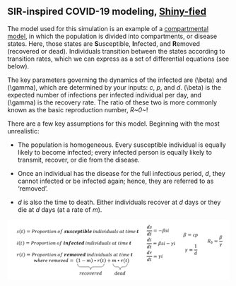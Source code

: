 ## SIR-inspired COVID-19 modeling, [Shiny-fied](https://cgrilson.shinyapps.io/model)

The model used for this simulation is an example of a [compartmental model](https://en.wikipedia.org/wiki/Compartmental_models_in_epidemiology), in which the population is divided into compartments, or disease states. Here, those states are **S**usceptible, **I**nfected, and **R**emoved (recovered or dead). Individuals transition between the states according to transition rates, which we can express as a set of differential equations (see below).

The key parameters governing the dynamics of the infected are \(\beta\) and \(\gamma\), which are determined by your inputs: $c$, $p$, and $d$. \(\beta\) is the expected number of infections per infected individual per day, and \(\gamma\) is the recovery rate. The ratio of these two is more commonly known as the basic reproduction number, *R~0~*!

There are a few key assumptions for this model. Beginning with the most unrealistic:

* The population is homogeneous. Every susceptible individual is equally likely to become infected; every infected person is equally likely to transmit, recover, or die from the disease.

* Once an individual has the disease for the full infectious period, $d$, they cannot infected or be infected again; hence, they are referred to as ‘removed’.

* $d$ is also the time to death. Either individuals recover at $d$ days or they die at $d$ days (at a rate of $m$).

![](www/explanation.png)
